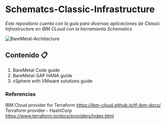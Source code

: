 # Schematcs-Classic-Infrastructure

_Este repositorio cuenta con la guia para diversas aplicaciones de Classic Infrastructure en  IBM CLoud con la herramienta Schematics_

![BareMetal-Architecture](baremetal.JPG)

## Contenido 📋

1. BareMetal Code guide
2. BareMetal-SAP HANA guide
3. vSphere with VMware solutions guide


### Referencias

IBM Cloud provider for Terraform 
https://ibm-cloud.github.io/tf-ibm-docs/
Terraform provider - HashiCorp
https://www.terraform.io/docs/providers/index.html
